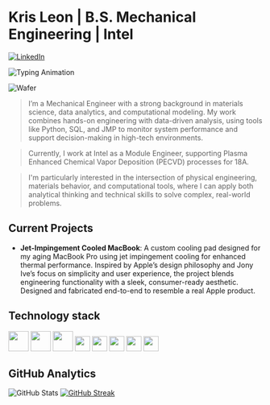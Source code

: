 #  Kris Leon | B.S. Mechanical Engineering | Intel

[![LinkedIn](https://img.shields.io/badge/LinkedIn-Connect-blue?style=flat-square&logo=linkedin)](https://www.linkedin.com/in/krisleon)


![Typing Animation](https://readme-typing-svg.herokuapp.com?font=Fira+Code&pause=1000&color=00C7FD&width=435&lines=Mechanical+Engineer;Module+Engineer+@+Intel;)

<img src="https://www.pcgamesn.com/wp-content/uploads/legacy/Intel_wafer.gif" alt="Wafer" style="margin-right: 10px;">

> I’m a Mechanical Engineer with a strong background in materials science, data analytics, and computational modeling. My work combines hands-on engineering with data-driven analysis, using tools like Python, SQL, and JMP to monitor system performance and support decision-making in high-tech environments.

>Currently, I work at Intel as a Module Engineer, supporting Plasma Enhanced Chemical Vapor Deposition (PECVD) processes for 18A.

>I'm particularly interested in the intersection of physical engineering, materials behavior, and computational tools, where I can apply both analytical thinking and technical skills to solve complex, real-world problems.


## Current Projects

- **Jet-Impingement Cooled MacBook**: A custom cooling pad designed for my aging MacBook Pro using jet impingement cooling for enhanced thermal performance. Inspired by Apple’s design philosophy and Jony Ive’s focus on simplicity and user experience, the project blends engineering functionality with a sleek, consumer-ready aesthetic. Designed and fabricated end-to-end to resemble a real Apple product.


## Technology stack

<p align="left">
  <img src="https://cdn.jsdelivr.net/gh/devicons/devicon/icons/python/python-original.svg" width="40" height="40"/> 
  <img src="https://cdn.jsdelivr.net/gh/devicons/devicon/icons/matlab/matlab-original.svg" width="40" height="40"/>
  <img src="https://cdn.jsdelivr.net/gh/devicons/devicon/icons/arduino/arduino-original.svg" width="40" height="40"/>
  <img src="https://img.shields.io/badge/-SolidWorks-FF0000?style=flat-square&logo=dassaultsystemes&logoColor=white" height="30"/>
  <img src="https://img.shields.io/badge/-ANSYS-FFB71B?style=flat-square&logo=ansys&logoColor=black" height="30"/>
  <img src="https://img.shields.io/badge/-LTSpice-8B0000?style=flat-square" height="30"/>
  <img src="https://img.shields.io/badge/-SQL-4479A1?style=flat-square&logo=postgresql&logoColor=white" height="30"/>
  <img src="https://img.shields.io/badge/-JMP-0071C5?style=flat-square&logoColor=white" height="30"/>
</p>


## GitHub Analytics

![GitHub Stats](https://github-readme-stats.vercel.app/api?username=kleon&show_icons=true&theme=radical)
[![GitHub Streak](https://github-readme-streak-stats.herokuapp.com/?user=kleon&theme=radical)](https://git.io/streak-stats)
